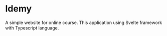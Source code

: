 # Idemy

A simple website for online course. 
This application using Svelte framework with Typescript language.
